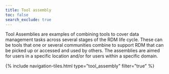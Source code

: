 ```yaml
---
title: Tool assembly
toc: false
search_exclude: true
---
```


Tool Assemblies are examples of combining  tools to cover data management tasks across several stages of the RDM life cycle. These can be tools that one or several communities combine to support RDM that can be picked up or accessed and used by others. The assemblies are aimed for users in a specific location and/or for users within a specific domain.

{% include navigation-tiles.html type="tool_assembly" filter="true" %}
